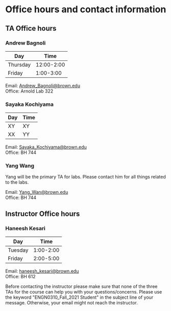 
# Office hours and contact information



## TA Office hours

### Andrew Bagnoli

| Day     | Time      |
|---------|-----------|
| Thursday | 12:00-2:00 |
| Friday  | 1:00-3:00 |

Email: Andrew_Bagnoli@brown.edu <br/>
Office: Arnold Lab 322

<!-- Friday: AB (Friday) 1-3
Thursday:   -->

### Sayaka Kochiyama

| Day    | Time      |
|--------|-----------|
| XY     | XY        |
| XX | YY |


Email: Sayaka_Kochiyama@brown.edu <br/>
Office: BH 744

### Yang Wang

Yang will be the primary TA for labs. Please contact him for all things related to the labs.

Email: Yang_Wan@brown.edu <br/>
Office: BH 744



## Instructor Office hours

### Haneesh Kesari


| Day     | Time      |
|---------|-----------|
| Tuesday | 1:00-2:00 |
| Friday  | 2:00-5:00 |

 
Email: haneesh_kesari@brown.edu <br/>
Office: BH 612

Before contacting the instructor please make sure that none of the three TAs for the course can help you with your questions/concerns. 
Please use the keyword "ENGN0310_Fall_2021 Student" in the subject line of your message. Otherwise, your email might not reach the instructor. 


